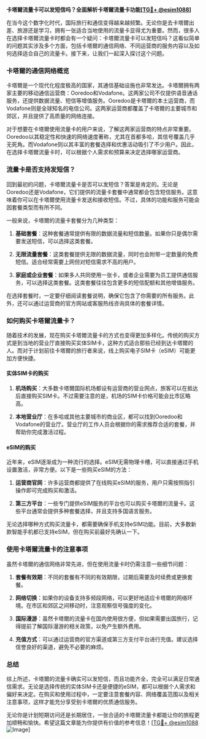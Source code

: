 **卡塔爾流量卡可以发短信吗？全面解析卡塔爾流量卡功能[[TG💪+ @esim1088](https://t.me/s/esim1088)]**

在当今这个数字化时代，国际旅行和通信变得越来越频繁。无论你是去卡塔爾出差、旅游还是学习，拥有一张适合当地使用的流量卡显得尤为重要。然而，很多人在选择卡塔爾流量卡时都会有一个疑问：卡塔爾流量卡可以发短信吗？这看似简单的问题其实涉及多个方面，包括卡塔爾的通信网络、不同运营商的服务内容以及如何选择适合自己的流量卡。接下来，让我们一起深入探讨这个问题。

### 卡塔爾的通信网络概览

卡塔爾是一个现代化程度极高的国家，其通信基础设施也非常发达。卡塔爾拥有两家主要的移动通信运营商：Ooredoo和Vodafone。这两家公司不仅提供语音通话服务，还提供数据流量、短信等增值服务。Ooredoo是卡塔爾的本土运营商，而Vodafone则是全球知名的电信公司。这两家运营商都覆盖了卡塔爾的主要城市和郊区，并且提供了高质量的网络连接。

对于想要在卡塔爾使用流量卡的用户来说，了解这两家运营商的特点非常重要。Ooredoo以其稳定性和快速的网络速度著称，尤其在首都多哈，其信号覆盖几乎无死角。而Vodafone则以其丰富的套餐选择和优惠活动吸引了不少用户。因此，在选择卡塔爾流量卡时，可以根据个人需求和预算来决定选择哪家运营商。

### 流量卡是否支持发短信？

回到最初的问题，卡塔爾流量卡是否可以发短信？答案是肯定的。无论是Ooredoo还是Vodafone，它们提供的流量卡套餐中通常都会包含短信服务。这意味着你可以在卡塔爾使用流量卡发送和接收短信。不过，具体的功能和服务可能会因套餐类型而有所不同。

一般来说，卡塔爾的流量卡套餐分为几种类型：

1. **基础套餐**：这种套餐通常提供有限的数据流量和短信数量。如果你只是偶尔需要发送短信，可以选择这类套餐。
   
2. **无限流量套餐**：这类套餐提供无限的数据流量，同时也会附带一定数量的免费短信。适合经常需要上网但对短信需求不高的用户。

3. **家庭或企业套餐**：如果多人共同使用一张卡，或者企业需要为员工提供通信服务，可以选择这类套餐。这类套餐往往包含更多的短信配额和其他增值服务。

在选择套餐时，一定要仔细阅读套餐说明，确保它包含了你需要的所有服务。此外，还可以通过运营商的官方网站或客服热线咨询具体的套餐详情。

### 如何购买卡塔爾流量卡？

随着技术的发展，现在购买卡塔爾流量卡的方式也变得更加多样化。传统的购买方式是到当地的营业厅直接购买实体SIM卡，这种方式适合那些已经到达卡塔爾的人。而对于计划前往卡塔爾的旅行者来说，线上购买电子SIM卡（eSIM）可能更加方便快捷。

#### 实体SIM卡的购买

1. **机场购买**：大多数卡塔爾国际机场都设有运营商的营业网点，旅客可以在抵达后直接购买SIM卡。不过需要注意的是，机场的SIM卡价格可能会比市区略高。

2. **本地营业厅**：在多哈或其他主要城市的商业区，都可以找到Ooredoo和Vodafone的营业厅。营业厅的工作人员会根据你的需求推荐合适的套餐，并帮助你完成激活过程。

#### eSIM的购买

近年来，eSIM逐渐成为一种流行的选择。eSIM无需物理卡槽，可以直接通过手机设置激活，非常方便。以下是一些购买eSIM的方法：

1. **运营商官网**：许多运营商都提供了在线购买eSIM的服务，用户只需按照指引操作即可完成购买和激活。

2. **第三方平台**：一些专门提供eSIM服务的平台也可以购买卡塔爾的流量卡。这些平台通常会提供多种套餐选择，并且支持多国语言服务。

无论选择哪种方式购买流量卡，都需要确保手机支持eSIM功能。目前，大多数新款智能手机都已支持eSIM，但在购买前最好先确认一下。

### 使用卡塔爾流量卡的注意事项

虽然卡塔爾的通信网络非常先进，但在使用流量卡时仍需注意一些细节问题：

1. **套餐有效期**：不同的套餐有不同的有效期限，过期后需要及时续费或更换套餐。

2. **网络切换**：如果你的设备支持多频段网络，可以更好地适应卡塔爾的网络环境。在市区和郊区之间移动时，注意观察信号强度的变化。

3. **国际漫游**：虽然卡塔爾的流量卡在国内使用很方便，但如果需要出国旅行，记得提前了解国际漫游的相关政策，以免产生额外费用。

4. **充值方式**：可以通过运营商的官方渠道或第三方支付平台进行充值。建议选择信誉良好的渠道，避免不必要的麻烦。

### 总结

综上所述，卡塔爾的流量卡确实可以发短信，而且功能齐全，完全可以满足日常通信需求。无论是选择传统的实体SIM卡还是便捷的eSIM，都可以根据个人需求和偏好来决定。在购买和使用过程中，一定要注意套餐内容、网络覆盖范围以及相关注意事项，这样才能充分享受到卡塔爾的优质通信服务。

无论你是计划短期访问还是长期居住，一张合适的卡塔爾流量卡都能让你的旅程更加顺畅和愉快。希望这篇文章能为你提供有价值的参考信息！[[TG💪+ @esim1088](https://t.me/s/esim1088) ![Image](https://i.postimg.cc/4NQfJmqS/Snipaste-2025-05-13-00-14-12.png)]